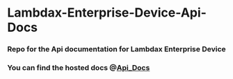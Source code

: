 # Lambdax-Enterprise-Device-Api-Docs

### Repo for the Api documentation for Lambdax Enterprise Device

### You can find the hosted docs @[Api_Docs](https://lambdax-enteprise-device.github.io/api-docs/public)
